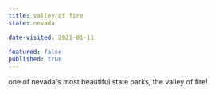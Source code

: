 ```yaml
---
title: valley of fire
state: nevada

date-visited: 2021-01-11

featured: false
published: true
---
```


one of nevada's most beautiful state parks, the valley of fire!
